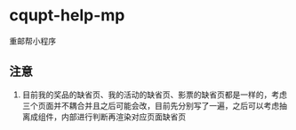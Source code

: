 # cqupt-help-mp

重邮帮小程序

## 注意

1. 目前我的奖品的缺省页、我的活动的缺省页、影票的缺省页都是一样的，考虑三个页面并不耦合并且之后可能会改，目前先分别写了一遍，之后可以考虑抽离成组件，内部进行判断再渲染对应页面缺省页
